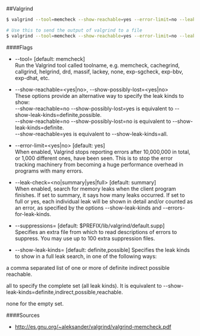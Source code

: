 ##Valgrind

```sh
$ valgrind --tool=memcheck --show-reachable=yes --error-limit=no --leak-check=full --suppressions=<file.supp> someprog

# Use this to send the output of valgrind to a file
$ valgrind --tool=memcheck --show-reachable=yes --error-limit=no --leak-check=full --suppressions=<file.supp> someprog 2>&1 | tee -a ~/fileName.txt
```

####Flags
- --tool=<toolname> [default: memcheck]  
Run the Valgrind tool called toolname, e.g. memcheck, cachegrind, callgrind, helgrind, drd, massif, lackey, none, exp-sgcheck, exp-bbv, exp-dhat, etc.

- --show-reachable=<yes|no>, --show-possibly-lost=<yes|no>  
These options provide an alternative way to specify the leak kinds to show:  
--show-reachable=no --show-possibly-lost=yes is equivalent to --show-leak-kinds=definite,possible.  
--show-reachable=no --show-possibly-lost=no is equivalent to --show-leak-kinds=definite.  
--show-reachable=yes is equivalent to --show-leak-kinds=all.

- --error-limit=<yes|no> [default: yes]  
When enabled, Valgrind stops reporting errors after 10,000,000 in total, or 1,000 different ones, have been seen. This is to stop the error tracking machinery from becoming a huge performance overhead in programs with many errors.

- --leak-check=<no|summary|yes|full> [default: summary]  
When enabled, search for memory leaks when the client program finishes. If set to summary, it says how many leaks occurred. If set to full or yes, each individual leak will be shown in detail and/or counted as an error, as specified by the options --show-leak-kinds and --errors-for-leak-kinds.

- --suppressions=<filename> [default: $PREFIX/lib/valgrind/default.supp]  
Specifies an extra file from which to read descriptions of errors to suppress. You may use up to 100 extra suppression files.

- --show-leak-kinds=<set> [default: definite,possible]
Specifies the leak kinds to show in a full leak search, in one of the following ways:

a comma separated list of one or more of definite indirect possible reachable.

all to specify the complete set (all leak kinds). It is equivalent to --show-leak-kinds=definite,indirect,possible,reachable.

none for the empty set.






####Sources
- http://es.gnu.org/~aleksander/valgrind/valgrind-memcheck.pdf
